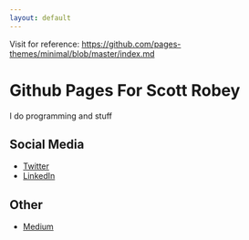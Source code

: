 ```yaml
---
layout: default
---
```

Visit for reference: https://github.com/pages-themes/minimal/blob/master/index.md

# Github Pages For Scott Robey

I do programming and stuff

## Social Media
* [Twitter](https://twitter.com/scottrobey)
* [LinkedIn](https://www.linkedin.com/in/scott-robey-a3b15424/)


## Other 
* [Medium](https://medium.com/@scottrobey)
